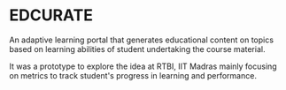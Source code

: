 EDCURATE
========

An adaptive learning portal that generates educational content on topics based on learning abilities of student undertaking the course material.

It was a prototype to explore the idea at RTBI, IIT Madras mainly focusing on metrics to track student's progress in learning and performance.
